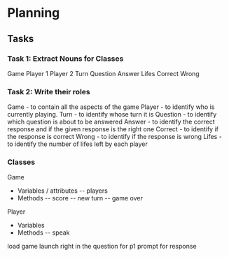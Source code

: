# Planning

## Tasks

### Task 1: Extract Nouns for Classes

Game
Player 1
Player 2
Turn
Question
Answer
Lifes
Correct
Wrong

### Task 2: Write their roles

Game - to contain all the aspects of the game
Player - to identify who is currently playing.
Turn - to identify whose turn it is
Question - to identify which question is about to be answered
Answer - to identify the correct response and if the given response is the right one
Correct - to identify if the response is correct
Wrong - to identify if the response is wrong
Lifes - to identify the number of lifes left by each player

### Classes

Game

- Variables / attributes
  -- players
- Methods
  -- score
  -- new turn
  -- game over

Player

- Variables
- Methods
  -- speak

load game
launch right in the question for p1
prompt for response
